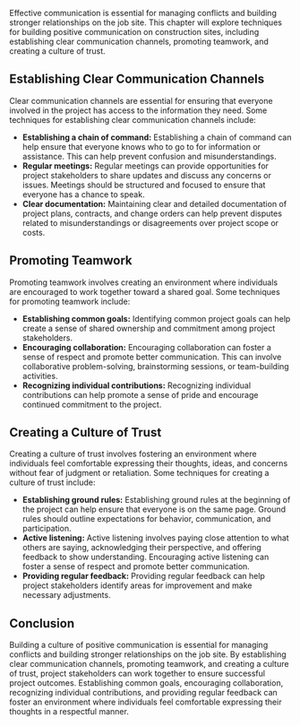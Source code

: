 
Effective communication is essential for managing conflicts and building stronger relationships on the job site. This chapter will explore techniques for building positive communication on construction sites, including establishing clear communication channels, promoting teamwork, and creating a culture of trust.

Establishing Clear Communication Channels
-----------------------------------------

Clear communication channels are essential for ensuring that everyone involved in the project has access to the information they need. Some techniques for establishing clear communication channels include:

* **Establishing a chain of command:** Establishing a chain of command can help ensure that everyone knows who to go to for information or assistance. This can help prevent confusion and misunderstandings.
* **Regular meetings:** Regular meetings can provide opportunities for project stakeholders to share updates and discuss any concerns or issues. Meetings should be structured and focused to ensure that everyone has a chance to speak.
* **Clear documentation:** Maintaining clear and detailed documentation of project plans, contracts, and change orders can help prevent disputes related to misunderstandings or disagreements over project scope or costs.

Promoting Teamwork
------------------

Promoting teamwork involves creating an environment where individuals are encouraged to work together toward a shared goal. Some techniques for promoting teamwork include:

* **Establishing common goals:** Identifying common project goals can help create a sense of shared ownership and commitment among project stakeholders.
* **Encouraging collaboration:** Encouraging collaboration can foster a sense of respect and promote better communication. This can involve collaborative problem-solving, brainstorming sessions, or team-building activities.
* **Recognizing individual contributions:** Recognizing individual contributions can help promote a sense of pride and encourage continued commitment to the project.

Creating a Culture of Trust
---------------------------

Creating a culture of trust involves fostering an environment where individuals feel comfortable expressing their thoughts, ideas, and concerns without fear of judgment or retaliation. Some techniques for creating a culture of trust include:

* **Establishing ground rules:** Establishing ground rules at the beginning of the project can help ensure that everyone is on the same page. Ground rules should outline expectations for behavior, communication, and participation.
* **Active listening:** Active listening involves paying close attention to what others are saying, acknowledging their perspective, and offering feedback to show understanding. Encouraging active listening can foster a sense of respect and promote better communication.
* **Providing regular feedback:** Providing regular feedback can help project stakeholders identify areas for improvement and make necessary adjustments.

Conclusion
----------

Building a culture of positive communication is essential for managing conflicts and building stronger relationships on the job site. By establishing clear communication channels, promoting teamwork, and creating a culture of trust, project stakeholders can work together to ensure successful project outcomes. Establishing common goals, encouraging collaboration, recognizing individual contributions, and providing regular feedback can foster an environment where individuals feel comfortable expressing their thoughts in a respectful manner.
